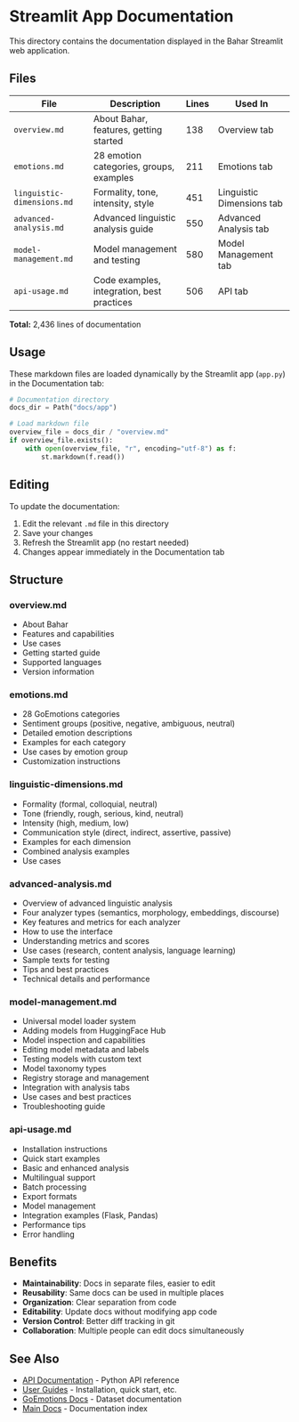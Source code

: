 # Streamlit App Documentation

This directory contains the documentation displayed in the Bahar Streamlit web application.

## Files

| File | Description | Lines | Used In |
|------|-------------|-------|---------|
| `overview.md` | About Bahar, features, getting started | 138 | Overview tab |
| `emotions.md` | 28 emotion categories, groups, examples | 211 | Emotions tab |
| `linguistic-dimensions.md` | Formality, tone, intensity, style | 451 | Linguistic Dimensions tab |
| `advanced-analysis.md` | Advanced linguistic analysis guide | 550 | Advanced Analysis tab |
| `model-management.md` | Model management and testing | 580 | Model Management tab |
| `api-usage.md` | Code examples, integration, best practices | 506 | API tab |

**Total:** 2,436 lines of documentation

## Usage

These markdown files are loaded dynamically by the Streamlit app (`app.py`) in the Documentation tab:

```python
# Documentation directory
docs_dir = Path("docs/app")

# Load markdown file
overview_file = docs_dir / "overview.md"
if overview_file.exists():
    with open(overview_file, "r", encoding="utf-8") as f:
        st.markdown(f.read())
```

## Editing

To update the documentation:

1. Edit the relevant `.md` file in this directory
2. Save your changes
3. Refresh the Streamlit app (no restart needed)
4. Changes appear immediately in the Documentation tab

## Structure

### overview.md
- About Bahar
- Features and capabilities
- Use cases
- Getting started guide
- Supported languages
- Version information

### emotions.md
- 28 GoEmotions categories
- Sentiment groups (positive, negative, ambiguous, neutral)
- Detailed emotion descriptions
- Examples for each category
- Use cases by emotion group
- Customization instructions

### linguistic-dimensions.md
- Formality (formal, colloquial, neutral)
- Tone (friendly, rough, serious, kind, neutral)
- Intensity (high, medium, low)
- Communication style (direct, indirect, assertive, passive)
- Examples for each dimension
- Combined analysis examples
- Use cases

### advanced-analysis.md
- Overview of advanced linguistic analysis
- Four analyzer types (semantics, morphology, embeddings, discourse)
- Key features and metrics for each analyzer
- How to use the interface
- Understanding metrics and scores
- Use cases (research, content analysis, language learning)
- Sample texts for testing
- Tips and best practices
- Technical details and performance

### model-management.md
- Universal model loader system
- Adding models from HuggingFace Hub
- Model inspection and capabilities
- Editing model metadata and labels
- Testing models with custom text
- Model taxonomy types
- Registry storage and management
- Integration with analysis tabs
- Use cases and best practices
- Troubleshooting guide

### api-usage.md
- Installation instructions
- Quick start examples
- Basic and enhanced analysis
- Multilingual support
- Batch processing
- Export formats
- Model management
- Integration examples (Flask, Pandas)
- Performance tips
- Error handling

## Benefits

- **Maintainability**: Docs in separate files, easier to edit
- **Reusability**: Same docs can be used in multiple places
- **Organization**: Clear separation from code
- **Editability**: Update docs without modifying app code
- **Version Control**: Better diff tracking in git
- **Collaboration**: Multiple people can edit docs simultaneously

## See Also

- [API Documentation](../api/) - Python API reference
- [User Guides](../guides/) - Installation, quick start, etc.
- [GoEmotions Docs](../goemotions/) - Dataset documentation
- [Main Docs](../README.md) - Documentation index

